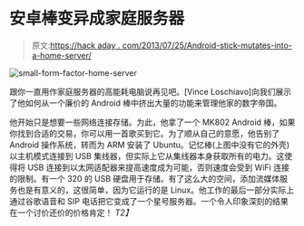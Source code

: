 # 安卓棒变异成家庭服务器

> 原文:[https://hack aday . com/2013/07/25/Android-stick-mutates-into-a-home-server/](https://hackaday.com/2013/07/25/android-stick-mutates-into-a-home-server/)

![small-form-factor-home-server](../Images/8be03a3dcb092da94290e631508427fb.png)

跟你一直用作家庭服务器的高能耗电脑说再见吧。[Vince Loschiavo]向我们展示了他如何从一个廉价的 Android 棒中挤出大量的功能来管理他家的数字帝国。

他开始只是想要一些网络连接存储。为此，他拿了一个 MK802 Android 棒，如果你找到合适的交易，你可以用一首歌买到它。为了顺从自己的意愿，他告别了 Android 操作系统，转而为 ARM 安装了 Ubuntu。记忆棒(上图中没有它的外壳)以主机模式连接到 USB 集线器，但实际上它从集线器本身获取所有的电力。这使得将 USB 连接到以太网适配器来提高速度成为可能，否则速度会受到 WiFi 连接的限制。有一个 320 的 USB 硬盘用于存储。有了这么大的空间，添加流媒体服务也是有意义的，这很简单，因为它运行的是 Linux。他工作的最后一部分实际上通过谷歌语音和 SIP 电话把它变成了一个星号服务器。一个令人印象深刻的结果在一个讨价还价的价格肯定！ *T2】*